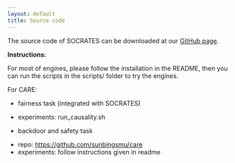 ```yaml
---
layout: default
title: Source code
---
```


The source code of SOCRATES can be downloaded at our <a href="https://github.com/longph1989/Socrates">GitHub page</a>.

**Instructions:**

For most of engines, please follow the installation in the README, then you can run the scripts in the scripts/ folder
to try the engines.

For CARE:

- fairness task (integrated with SOCRATES)
+ experiments: run_causality.sh

- backdoor and safety task
+ repo: https://github.com/sunbingsmu/care
+ experiments: follow instructions given in readme
